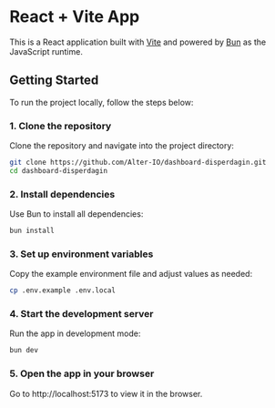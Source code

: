 # React + Vite App

This is a React application built with [Vite](https://vitejs.dev/) and powered by [Bun](https://bun.sh/) as the JavaScript runtime.

## Getting Started

To run the project locally, follow the steps below:

### 1. Clone the repository

Clone the repository and navigate into the project directory:

```bash
git clone https://github.com/Alter-IO/dashboard-disperdagin.git
cd dashboard-disperdagin
```

### 2. Install dependencies
Use Bun to install all dependencies:

```bash
bun install
```

### 3. Set up environment variables
Copy the example environment file and adjust values as needed:
```bash
cp .env.example .env.local
```

### 4. Start the development server
Run the app in development mode:
```bash
bun dev
```

### 5. Open the app in your browser
Go to http://localhost:5173 to view it in the browser.